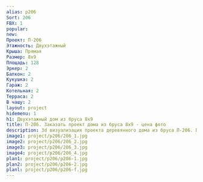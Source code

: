 ```yaml
---
alias: p206
Sort: 206
FBX: 1
popular: 
new: 
Проект: П-206
Этажность: Двухэтажный
Крыша: Прямая
Размер: 8х9
Площадь: 128
Эркер: 2
Балкон: 2
Кукушка: 2
Гараж: 2
Котельная: 2
Терраса: 2
В чашу: 2
layout: project
hidemenu: 1
h1: Двухэтажный дом из бруса 8х9
title: П-206. Заказать проект дома из бруса 8х9 - цена фото
description: 3d визуализация проекта деревянного дома из бруса П-206. Площадь 128 м2, размер 8х9. Вы можете внести любые изменения в проект.
image1: project/p206/206_1.jpg
image2: project/p206/206_2.jpg
image3: project/p206/206_3.jpg
image4: project/p206/206_4.jpg
plan1: project/p206/p206-1.jpg
plan2: project/p206/p206-2.jpg
planl: project/p206/p206-f.jpg
---
```

